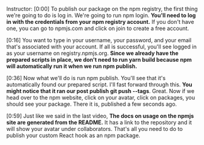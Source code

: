 Instructor: [0:00] To publish our package on the npm registry, the first thing we're going to do is log in. We're going to run npm login. **You'll need to log in with the credentials from your npm registry account.** If you don't have one, you can go to npmjs.com and click on join to create a free account.

[0:16] You want to type in your username, your password, and your email that's associated with your account. If all is successful, you'll see logged in as your username on registry.npmjs.org. **Since we already have the prepared scripts in place, we don't need to run yarn build because npm will automatically run it when we run npm publish.**

[0:36] Now what we'll do is run npm publish. You'll see that it's automatically found our prepared script. I'll fast forward through this. **You might notice that it ran our post publish git push --tags**. Great. Now if we head over to the npm website, click on your avatar, click on packages, you should see your package. There it is, published a few seconds ago.

[0:59] Just like we said in the last video, **The docs on usage on the npmjs site are generated from the README.** It has a link to the repository and it will show your avatar under collaborators. That's all you need to do to publish your custom React hook as an npm package.

